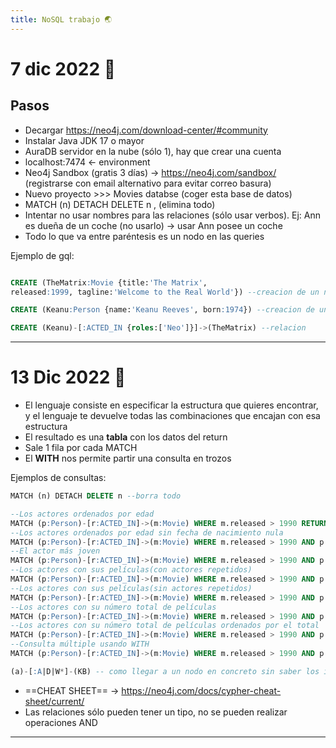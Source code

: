 ```yaml
---
title: NoSQL trabajo 🌏
---
```

# 7 dic 2022 🎄

## Pasos
- Decargar https://neo4j.com/download-center/#community
- Instalar Java JDK 17 o mayor
- AuraDB servidor en la nube (sólo 1), hay que crear una cuenta
- localhost:7474 <- environment
- Neo4j Sandbox (gratis 3 días) -> https://neo4j.com/sandbox/ (registrarse con email alternativo para evitar correo basura)
- Nuevo proyecto >>> Movies databse (coger esta base de datos)
- MATCH (n) DETACH DELETE n , (elimina todo)
- Intentar no usar nombres para las relaciones (sólo usar verbos). Ej: Ann es dueña de un coche (no usarlo) -> usar Ann posee un coche
- Todo lo que va entre paréntesis es un nodo en las queries

Ejemplo de gql:
```sql

CREATE (TheMatrix:Movie {title:'The Matrix',
released:1999, tagline:'Welcome to the Real World'}) --creacion de un nodo

CREATE (Keanu:Person {name:'Keanu Reeves', born:1974}) --creacion de un nodo

CREATE (Keanu)-[:ACTED_IN {roles:['Neo']}]->(TheMatrix) --relacion
```

---
# 13 Dic 2022 🌯

- El lenguaje consiste en especificar la estructura que quieres encontrar, y el lenguaje te devuelve todas las combinaciones que encajan con esa estructura
- El resultado es una **tabla** con los datos del return
- Sale 1 fila por cada MATCH
- El **WITH** nos permite partir una consulta en trozos

Ejemplos de consultas:
````sql
MATCH (n) DETACH DELETE n --borra todo

--Los actores ordenados por edad
MATCH (p:Person)-[r:ACTED_IN]->(m:Movie) WHERE m.released > 1990 RETURN DISTINCT p, p.name ORDER BY p.born DESC
--Los actores ordenados por edad sin fecha de nacimiento nula
MATCH (p:Person)-[r:ACTED_IN]->(m:Movie) WHERE m.released > 1990 AND p.born IS NOT NULL RETURN DISTINCT p, p.name ORDER BY p.born DESC
--El actor más joven
MATCH (p:Person)-[r:ACTED_IN]->(m:Movie) WHERE m.released > 1990 AND p.born IS NOT NULL RETURN DISTINCT p, p.name ORDER BY p.born DESC LIMIT 1
--Los actores con sus películas(con actores repetidos)
MATCH (p:Person)-[r:ACTED_IN]->(m:Movie) WHERE m.released > 1990 AND p.born IS NOT NULL RETURN p.name, m.title ORDER BY p.name
--Los actores con sus películas(sin actores repetidos)
MATCH (p:Person)-[r:ACTED_IN]->(m:Movie) WHERE m.released > 1990 AND p.born IS NOT NULL RETURN p.name, COLLECT(m.title) AS peliculas
--Los actores con su número total de películas
MATCH (p:Person)-[r:ACTED_IN]->(m:Movie) WHERE m.released > 1990 AND p.born IS NOT NULL RETURN p.name, COUNT(m.title) AS total
--Los actores con su número total de películas ordenados por el total
MATCH (p:Person)-[r:ACTED_IN]->(m:Movie) WHERE m.released > 1990 AND p.born IS NOT NULL RETURN p.name, COUNT(m.title) AS total ORDER BY total DESC
--Consulta múltiple usando WITH
MATCH (p:Person)-[r:ACTED_IN]->(m:Movie) WHERE m.released > 1990 AND p.born IS NOT NULL WITH p.name AS nombre, COUNT(m.title) AS total WHERE total >= 4 RETURN nombre, total

(a)-[:A|D|W*]-(KB) -- como llegar a un nodo en concreto sin saber los intermedios pero que sean de tipos determinados
````
- ==CHEAT SHEET== -> https://neo4j.com/docs/cypher-cheat-sheet/current/
- Las relaciones sólo pueden tener un tipo, no se pueden realizar operaciones AND

---